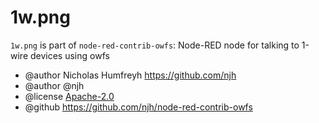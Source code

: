 # 1w.png

`1w.png` is part of
`node-red-contrib-owfs`: Node-RED node for talking to 1-wire devices using owfs

* @author   Nicholas Humfreyh <https://github.com/njh>
* @author   @njh
* @license  [Apache-2.0](./LICENSE)
* @github   https://github.com/njh/node-red-contrib-owfs


